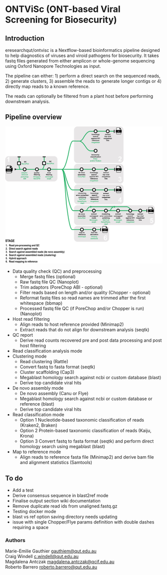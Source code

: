 # ONTViSc (ONT-based Viral Screening for Biosecurity)

## Introduction
eresearchqut/ontvisc is a Nextflow-based bioinformatics pipeline designed to help diagnostics of viruses and viroid pathogens for biosecurity. It takes fastq files generated from either amplicon or whole-genome sequencing using Oxford Nanopore Technologies as input.

The pipeline can either: 1) perform a direct search on the sequenced reads, 2) generate clusters, 3) assemble the reads to generate longer contigs or 4) directly map reads to a known reference. 

The reads can optionally be filtered from a plant host before performing downstream analysis.

## Pipeline overview
![diagram pipeline](docs/images/ONTViSc_pipeline.jpeg)

- Data quality check (QC) and preprocessing
  - Merge fastq files (optional)
  - Raw fastq file QC (Nanoplot)
  - Trim adaptors (PoreChop ABI - optional)
  - Filter reads based on length and/or quality (Chopper - optional)
  - Reformat fastq files so read names are trimmed after the first whitespace (bbmap)
  - Processed fastq file QC (if PoreChop and/or Chopper is run) (Nanoplot)
- Host read filtering
  - Align reads to host reference provided (Minimap2)
  - Extract reads that do not align for downstream analysis (seqtk)
- QC report
  - Derive read counts recovered pre and post data processing and post host filtering
- Read classification analysis mode
- Clustering mode
  - Read clustering (Rattle)
  - Convert fastq to fasta format (seqtk)
  - Cluster scaffolding (Cap3)
  - Megablast homology search against ncbi or custom database (blast)
  - Derive top candidate viral hits
- De novo assembly mode
  - De novo assembly (Canu or Flye)
  - Megablast homology search against ncbi or custom database or reference (blast)
  - Derive top candidate viral hits
- Read classification mode
  - Option 1 Nucleotide-based taxonomic classification of reads (Kraken2, Braken)
  - Option 2 Protein-based taxonomic classification of reads (Kaiju, Krona)
  - Option 3 Convert fastq to fasta format (seqtk) and perform direct homology search using megablast (blast)
- Map to reference mode
  - Align reads to reference fasta file (Minimap2) and derive bam file and alignment statistics (Samtools)

## To do
- Add a test
- Derive consensus sequence in blast2ref mode
- Finalise output section wiki documentation
- Remove duplicate read ids from unaligned.fastq.gz
- Testing docker mode
- blast vs ref option saving directory needs updating
- issue with single Chopper/Flye params definition with double dashes requiring a space

### Authors
Marie-Emilie Gauthier <gauthiem@qut.edu.au>  
Craig Windell <c.windell@qut.edu.au>  
Magdalena Antczak <magdalena.antczak@qcif.edu.au>  
Roberto Barrero <roberto.barrero@qut.edu.au>  